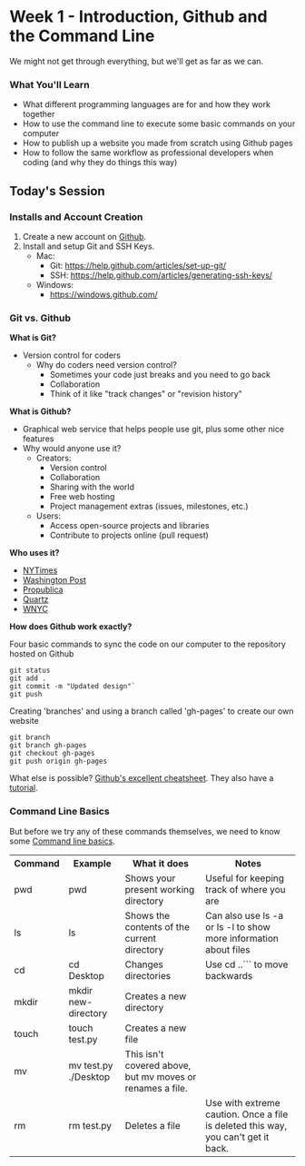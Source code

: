 # Week 1 - Introduction, Github and the Command Line
We might not get through everything, but we'll get as far as we can.

### What You'll Learn
* What different programming languages are for and how they work together
* How to use the command line to execute some basic commands on your computer
* How to publish up a website you made from scratch using Github pages
* How to follow the same workflow as professional developers when coding (and why they do things this way)

## Today's Session

### Installs and Account Creation

1. Create a new account on [Github](https://github.com).
2. Install and setup Git and SSH Keys.
    * Mac:
       * Git: https://help.github.com/articles/set-up-git/
       * SSH: https://help.github.com/articles/generating-ssh-keys/
    * Windows:
       * https://windows.github.com/

### Git vs. Github

__What is Git?__
  * Version control for coders
    * Why do coders need version control?
      * Sometimes your code just breaks and you need to go back
      * Collaboration
      * Think of it like "track changes" or "revision history"

__What is Github?__
  * Graphical web service that helps people use git, plus some other nice features
  * Why would anyone use it?
    * Creators:
      * Version control
      * Collaboration
      * Sharing with the world
      * Free web hosting
      * Project management extras (issues, milestones, etc.)
    * Users:
      * Access open-source projects and libraries
      * Contribute to projects online (pull request)

__Who uses it?__
- [NYTimes](https://github.com/nytimes/)
- [Washington Post](https://github.com/washingtonpost)
- [Propublica](https://github.com/propublica)
- [Quartz](https://github.com/quartz)
- [WNYC](https://github.com/wnyc)

__How does Github work exactly?__

Four basic commands to sync the code on our computer to the repository hosted on Github

```
git status
git add .
git commit -m "Updated design"`
git push
```

Creating 'branches' and using a branch called 'gh-pages' to create our own website

```
git branch
git branch gh-pages
git checkout gh-pages
git push origin gh-pages
```

What else is possible? [Github's excellent cheatsheet](https://training.github.com/kit/downloads/github-git-cheat-sheet.pdf). They also have a [tutorial](https://try.github.io).

### Command Line Basics

But before we try any of these commands themselves, we need to know some [Command line basics](tutorials/command-line-basics.md).

<table>
    <tr>
        <th>Command</th>
        <th>Example</th>
        <th>What it does</th>
        <th>Notes</th>
    </tr>
    <tr>
        <td>pwd</td>
        <td>pwd</td>
        <td>Shows your present working directory</td>
        <td>Useful for keeping track of where you are</td>
    </tr>
    <tr>
        <td>ls</td>
        <td>ls</td>
        <td>Shows the contents of the current directory</td>
        <td>Can also use ls -a or ls -l to show more information about files</td>
    </tr>
    <tr>
        <td>cd</td>
        <td>cd Desktop</td>
        <td>Changes directories</td>
        <td>Use cd ..``` to move backwards</td>
    </tr>
    <tr>
        <td>mkdir</td>
        <td>mkdir new-directory</td>
        <td>Creates a new directory</td>
        <td></td>
    </tr>
    <tr>
        <td>touch</td>
        <td>touch test.py</td>
        <td>Creates a new file</td>
        <td></td>
    </tr>
    <tr>
        <td>mv</td>
        <td>mv test.py ./Desktop</td>
        <td>This isn't covered above, but mv moves or renames a file.</td>
        <td></td>
    </tr>
    <tr>
        <td>rm</td>
        <td>rm test.py</td>
        <td>Deletes a file</td>
        <td>Use with extreme caution. Once a file is deleted this way, you can't get it back.</td>
    </tr>
</table>